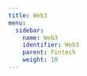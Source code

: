 ```yaml
---
title: Web3
menu:
  sidebar:
    name: Web3
    identifier: Web3
    parent: Fintech
    weight: 10
---
```

